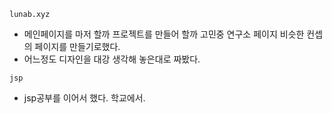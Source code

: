 `lunab.xyz`
- 메인페이지를 마저 할까 프로젝트를 만들어 할까 고민중 연구소 페이지 비슷한 컨셉의 페이지를 만들기로했다.
- 어느정도 디자인을 대강 생각해 놓은대로 짜봤다.

`jsp`
- jsp공부를 이어서 했다. 학교에서.